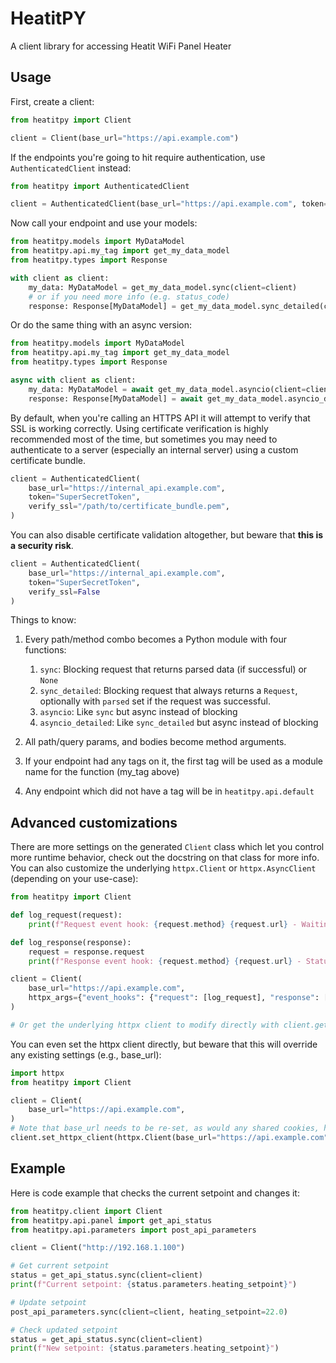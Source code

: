 # HeatitPY
A client library for accessing Heatit WiFi Panel Heater

## Usage
First, create a client:

```python
from heatitpy import Client

client = Client(base_url="https://api.example.com")
```

If the endpoints you're going to hit require authentication, use `AuthenticatedClient` instead:

```python
from heatitpy import AuthenticatedClient

client = AuthenticatedClient(base_url="https://api.example.com", token="SuperSecretToken")
```

Now call your endpoint and use your models:

```python
from heatitpy.models import MyDataModel
from heatitpy.api.my_tag import get_my_data_model
from heatitpy.types import Response

with client as client:
    my_data: MyDataModel = get_my_data_model.sync(client=client)
    # or if you need more info (e.g. status_code)
    response: Response[MyDataModel] = get_my_data_model.sync_detailed(client=client)
```

Or do the same thing with an async version:

```python
from heatitpy.models import MyDataModel
from heatitpy.api.my_tag import get_my_data_model
from heatitpy.types import Response

async with client as client:
    my_data: MyDataModel = await get_my_data_model.asyncio(client=client)
    response: Response[MyDataModel] = await get_my_data_model.asyncio_detailed(client=client)
```

By default, when you're calling an HTTPS API it will attempt to verify that SSL is working correctly. Using certificate verification is highly recommended most of the time, but sometimes you may need to authenticate to a server (especially an internal server) using a custom certificate bundle.

```python
client = AuthenticatedClient(
    base_url="https://internal_api.example.com", 
    token="SuperSecretToken",
    verify_ssl="/path/to/certificate_bundle.pem",
)
```

You can also disable certificate validation altogether, but beware that **this is a security risk**.

```python
client = AuthenticatedClient(
    base_url="https://internal_api.example.com", 
    token="SuperSecretToken", 
    verify_ssl=False
)
```

Things to know:
1. Every path/method combo becomes a Python module with four functions:
    1. `sync`: Blocking request that returns parsed data (if successful) or `None`
    1. `sync_detailed`: Blocking request that always returns a `Request`, optionally with `parsed` set if the request was successful.
    1. `asyncio`: Like `sync` but async instead of blocking
    1. `asyncio_detailed`: Like `sync_detailed` but async instead of blocking

1. All path/query params, and bodies become method arguments.
1. If your endpoint had any tags on it, the first tag will be used as a module name for the function (my_tag above)
1. Any endpoint which did not have a tag will be in `heatitpy.api.default`

## Advanced customizations

There are more settings on the generated `Client` class which let you control more runtime behavior, check out the docstring on that class for more info. You can also customize the underlying `httpx.Client` or `httpx.AsyncClient` (depending on your use-case):

```python
from heatitpy import Client

def log_request(request):
    print(f"Request event hook: {request.method} {request.url} - Waiting for response")

def log_response(response):
    request = response.request
    print(f"Response event hook: {request.method} {request.url} - Status {response.status_code}")

client = Client(
    base_url="https://api.example.com",
    httpx_args={"event_hooks": {"request": [log_request], "response": [log_response]}},
)

# Or get the underlying httpx client to modify directly with client.get_httpx_client() or client.get_async_httpx_client()
```

You can even set the httpx client directly, but beware that this will override any existing settings (e.g., base_url):

```python
import httpx
from heatitpy import Client

client = Client(
    base_url="https://api.example.com",
)
# Note that base_url needs to be re-set, as would any shared cookies, headers, etc.
client.set_httpx_client(httpx.Client(base_url="https://api.example.com", proxies="http://localhost:8030"))
```

## Example
Here is code example that checks the current setpoint and changes it:

```python
from heatitpy.client import Client
from heatitpy.api.panel import get_api_status
from heatitpy.api.parameters import post_api_parameters

client = Client("http://192.168.1.100")

# Get current setpoint
status = get_api_status.sync(client=client)
print(f"Current setpoint: {status.parameters.heating_setpoint}")

# Update setpoint
post_api_parameters.sync(client=client, heating_setpoint=22.0)

# Check updated setpoint
status = get_api_status.sync(client=client)
print(f"New setpoint: {status.parameters.heating_setpoint}")
```
